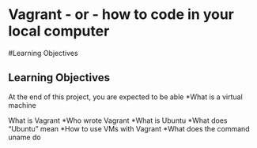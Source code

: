 # Vagrant - or - how to code in your local computer
#Learning Objectives
## Learning Objectives
  At the end of this project, you are expected to be able
*What is a virtual machine

What is Vagrant
*Who wrote Vagrant
*What is Ubuntu
*What does “Ubuntu” mean
*How to use VMs with Vagrant
*What does the command uname do
